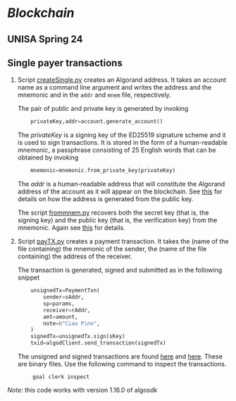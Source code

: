 # *Blockchain*
## UNISA Spring 24 ##

## Single payer transactions ##

1. Script [createSingle.py](createSingle.py) creates an Algorand address.
    It takes an account name as a command line argument and writes
    the address and the mnemonic and in the ```addr``` and ```mnem``` file,
    respectively.

    The pair of public and private key is generated by invoking

    ```python
        privateKey,addr=account.generate_account()
    ```

    The *privateKey* is a signing key of the ED25519 signature scheme and it is used
    to sign transactions. It is stored in the form of 
    a human-readable *mnemonic*, a passphrase consisting of 25 English words that
    can be obtained by invoking

    ```python
        mnemonic=mnemonic.from_private_key(privateKey)
    ```

    The *addr* is a human-readable address that will constitute the Algorand address of the 
    account as it will appear on the blockchain.
    See [this](https://developer.algorand.org/docs/get-details/accounts/) for details on how the address is generated from the public key.

    The script [frommnem.py](./KeyDerivationP/frommnem.py) recovers both the secret key (that is, the signing key)
    and the public key (that is, the verification key) from the mnemonic. Again see
    [this](https://developer.algorand.org/docs/get-details/accounts/) for details.

2. Script [payTX.py](payTX.py) creates a payment transaction.
    It takes the (name of the file containing) the mnemonic of the sender,
    the (name of the file containing) the address of the receiver.

    The transaction is generated, signed and submitted as in the following
    snippet

    ```python
        unsignedTx=PaymentTxn(
            sender=sAddr,
            sp=params,
            receiver=rAddr,
            amt=amount,
            note=b"Ciao Pino",
        )
        signedTx=unsignedTx.sign(sKey)
        txid=algodClient.send_transaction(signedTx)
    ```

    The unsigned and signed transactions are found [here](TX/Pay.utx) 
    and [here](TX/Pay.stx). These are binary files.
    Use the following command to inspect the transactions.

```
        goal clerk inspect
```

*Note:* this code works with version 1.16.0 of algosdk
